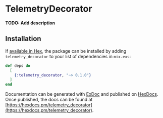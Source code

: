 # TelemetryDecorator

**TODO: Add description**

## Installation

If [available in Hex](https://hex.pm/docs/publish), the package can be installed
by adding `telemetry_decorator` to your list of dependencies in `mix.exs`:

```elixir
def deps do
  [
    {:telemetry_decorator, "~> 0.1.0"}
  ]
end
```

Documentation can be generated with [ExDoc](https://github.com/elixir-lang/ex_doc)
and published on [HexDocs](https://hexdocs.pm). Once published, the docs can
be found at [https://hexdocs.pm/telemetry_decorator](https://hexdocs.pm/telemetry_decorator).

